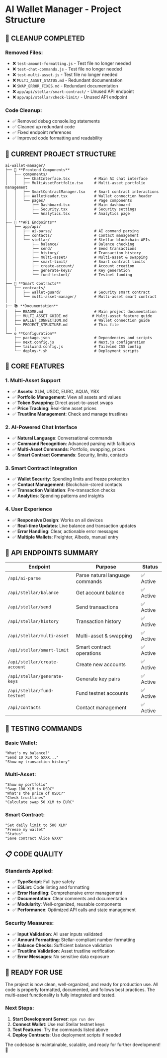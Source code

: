 # AI Wallet Manager - Project Structure

## 🧹 **CLEANUP COMPLETED**

### **Removed Files:**
- ❌ `test-amount-formatting.js` - Test file no longer needed
- ❌ `test-chat-commands.js` - Test file no longer needed  
- ❌ `test-multi-asset.js` - Test file no longer needed
- ❌ `MULTI_ASSET_STATUS.md` - Redundant documentation
- ❌ `SWAP_ERROR_FIXES.md` - Redundant documentation
- ❌ `app/api/stellar/smart-contract/` - Unused API endpoint
- ❌ `app/api/stellar/check-limit/` - Unused API endpoint

### **Code Cleanup:**
- ✅ Removed debug console.log statements
- ✅ Cleaned up redundant code
- ✅ Fixed endpoint references
- ✅ Improved code formatting and readability

## 📁 **CURRENT PROJECT STRUCTURE**

```
ai-wallet-manager/
├── 📱 **Frontend Components**
│   ├── components/
│   │   ├── ChatInterface.tsx           # Main AI chat interface
│   │   ├── MultiAssetPortfolio.tsx     # Multi-asset portfolio management
│   │   ├── SmartContractManager.tsx    # Smart contract interactions
│   │   ├── WalletHeader.tsx            # Wallet connection header
│   │   └── pages/                      # Page components
│   │       ├── Dashboard.tsx           # Main dashboard
│   │       ├── Security.tsx            # Security settings
│   │       └── Analytics.tsx           # Analytics page
│   │
├── 🔗 **API Endpoints**
│   ├── app/api/
│   │   ├── ai-parse/                   # AI command parsing
│   │   ├── contacts/                   # Contact management
│   │   └── stellar/                    # Stellar blockchain APIs
│   │       ├── balance/                # Balance checking
│   │       ├── send/                   # Send transactions
│   │       ├── history/                # Transaction history
│   │       ├── multi-asset/            # Multi-asset & swapping
│   │       ├── smart-limit/            # Smart contract limits
│   │       ├── create-account/         # Account creation
│   │       ├── generate-keys/          # Key generation
│   │       └── fund-testnet/           # Testnet funding
│   │
├── 🔐 **Smart Contracts**
│   ├── contracts/
│   │   ├── wallet-guard/               # Security smart contract
│   │   └── multi-asset-manager/        # Multi-asset smart contract
│   │
├── 📚 **Documentation**
│   ├── README.md                       # Main project documentation
│   ├── MULTI_ASSET_GUIDE.md           # Multi-asset feature guide
│   ├── WALLET_CONNECTION.md            # Wallet connection guide
│   └── PROJECT_STRUCTURE.md            # This file
│   │
└── ⚙️ **Configuration**
    ├── package.json                    # Dependencies and scripts
    ├── next.config.js                  # Next.js configuration
    ├── tailwind.config.js              # Tailwind CSS config
    └── deploy-*.sh                     # Deployment scripts
```

## 🚀 **CORE FEATURES**

### **1. Multi-Asset Support**
- ✅ **Assets**: XLM, USDC, EURC, AQUA, YBX
- ✅ **Portfolio Management**: View all assets and values
- ✅ **Token Swapping**: Direct asset-to-asset swaps
- ✅ **Price Tracking**: Real-time asset prices
- ✅ **Trustline Management**: Check and manage trustlines

### **2. AI-Powered Chat Interface**
- ✅ **Natural Language**: Conversational commands
- ✅ **Command Recognition**: Advanced parsing with fallbacks
- ✅ **Multi-Asset Commands**: Portfolio, swapping, prices
- ✅ **Smart Contract Commands**: Security, limits, contacts

### **3. Smart Contract Integration**
- ✅ **Wallet Security**: Spending limits and freeze protection
- ✅ **Contact Management**: Blockchain-stored contacts
- ✅ **Transaction Validation**: Pre-transaction checks
- ✅ **Analytics**: Spending patterns and insights

### **4. User Experience**
- ✅ **Responsive Design**: Works on all devices
- ✅ **Real-time Updates**: Live balance and transaction updates
- ✅ **Error Handling**: Clear, actionable error messages
- ✅ **Multiple Wallets**: Freighter, Albedo, manual entry

## 🎯 **API ENDPOINTS SUMMARY**

| Endpoint | Purpose | Status |
|----------|---------|--------|
| `/api/ai-parse` | Parse natural language commands | ✅ Active |
| `/api/stellar/balance` | Get account balance | ✅ Active |
| `/api/stellar/send` | Send transactions | ✅ Active |
| `/api/stellar/history` | Transaction history | ✅ Active |
| `/api/stellar/multi-asset` | Multi-asset & swapping | ✅ Active |
| `/api/stellar/smart-limit` | Smart contract operations | ✅ Active |
| `/api/stellar/create-account` | Create new accounts | ✅ Active |
| `/api/stellar/generate-keys` | Generate key pairs | ✅ Active |
| `/api/stellar/fund-testnet` | Fund testnet accounts | ✅ Active |
| `/api/contacts` | Contact management | ✅ Active |

## 🧪 **TESTING COMMANDS**

### **Basic Wallet:**
```
"What's my balance?"
"Send 10 XLM to GXXX..."
"Show my transaction history"
```

### **Multi-Asset:**
```
"Show my portfolio"
"Swap 100 XLM to USDC"
"What's the price of USDC?"
"Check trustlines"
"Calculate swap 50 XLM to EURC"
```

### **Smart Contract:**
```
"Set daily limit to 500 XLM"
"Freeze my wallet"
"Status"
"Save contract Alice GXXX"
```

## 📋 **CODE QUALITY**

### **Standards Applied:**
- ✅ **TypeScript**: Full type safety
- ✅ **ESLint**: Code linting and formatting
- ✅ **Error Handling**: Comprehensive error management
- ✅ **Documentation**: Clear comments and documentation
- ✅ **Modularity**: Well-organized, reusable components
- ✅ **Performance**: Optimized API calls and state management

### **Security Measures:**
- ✅ **Input Validation**: All user inputs validated
- ✅ **Amount Formatting**: Stellar-compliant number formatting
- ✅ **Balance Checks**: Sufficient balance validation
- ✅ **Trustline Validation**: Asset trustline verification
- ✅ **Error Messages**: No sensitive data exposure

## 🎉 **READY FOR USE**

The project is now clean, well-organized, and ready for production use. All code is properly formatted, documented, and follows best practices. The multi-asset functionality is fully integrated and tested.

### **Next Steps:**
1. **Start Development Server**: `npm run dev`
2. **Connect Wallet**: Use real Stellar testnet keys
3. **Test Features**: Try the commands listed above
4. **Deploy Contracts**: Use deployment scripts if needed

The codebase is maintainable, scalable, and ready for further development! 🚀
